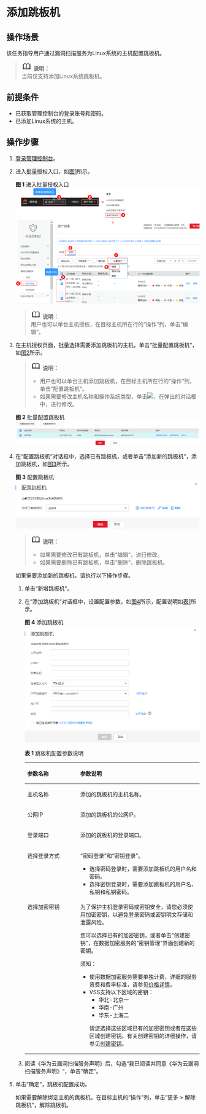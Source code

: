 # 添加跳板机<a name="vss_01_0113"></a>

## 操作场景<a name="section355104241316"></a>

该任务指导用户通过漏洞扫描服务为Linux系统的主机配置跳板机。

>![](public_sys-resources/icon-note.gif) **说明：**   
>当前仅支持添加Linux系统跳板机。  

## 前提条件<a name="section685744211418"></a>

-   已获取管理控制台的登录账号和密码。
-   已添加Linux系统的主机。

## 操作步骤<a name="section02972911194"></a>

1.  [登录管理控制台](https://console.huaweicloud.com/)。
2.  进入批量授权入口，如[图1](#vss_01_0072_fig1441123313521)所示。

    **图 1**  进入批量授权入口<a name="vss_01_0072_fig1441123313521"></a>  
    ![](figures/进入批量授权入口.png "进入批量授权入口")

    >![](public_sys-resources/icon-note.gif) **说明：**   
    >用户也可以单台主机授权，在目标主机所在行的“操作“列，单击“编辑“。  

3.  在主机授权页面，批量选择需要添加跳板机的主机，单击“批量配置跳板机“，如[图2](#fig37091438195719)所示。

    >![](public_sys-resources/icon-note.gif) **说明：**   
    >-   用户也可以单台主机添加跳板机，在目标主机所在行的“操作“列，单击“配置跳板机“。  
    >-   如果需要修改主机名称和操作系统类型，单击![](figures/编辑小图标-11.png)，在弹出的对话框中，进行修改。  

    **图 2**  批量配置跳板机<a name="fig37091438195719"></a>  
    ![](figures/批量配置跳板机.png "批量配置跳板机")

4.  在“配置跳板机“对话框中，选择已有跳板机，或者单击“添加新的跳板机“，添加跳板机，如[图3](#fig175437599368)所示。

    **图 3**  配置跳板机<a name="fig175437599368"></a>  
    ![](figures/配置跳板机.png "配置跳板机")

    >![](public_sys-resources/icon-note.gif) **说明：**   
    >-   如果需要修改已有跳板机，单击“编辑“，进行修改。  
    >-   如果需要删除已有跳板机，单击“删除“，删除跳板机。  

    如果需要添加新的跳板机，请执行以下操作步骤。

    1.  单击“新增跳板机“。
    2.  在“添加跳板机“对话框中，设置配置参数，如[图4](#vss_01_0070_fig1494662310543)所示，配置说明如[表1](#vss_01_0070_table1827708551)所示。

        **图 4**  添加跳板机<a name="vss_01_0070_fig1494662310543"></a>  
        ![](figures/添加跳板机.png "添加跳板机")

        **表 1**  跳板机配置参数说明

        <a name="vss_01_0070_table1827708551"></a>
        <table><thead align="left"><tr id="vss_01_0070_row22719011559"><th class="cellrowborder" valign="top" width="30.28%" id="mcps1.2.3.1.1"><p id="vss_01_0070_p15278055516"><a name="vss_01_0070_p15278055516"></a><a name="vss_01_0070_p15278055516"></a>参数名称</p>
        </th>
        <th class="cellrowborder" valign="top" width="69.72%" id="mcps1.2.3.1.2"><p id="vss_01_0070_p727906551"><a name="vss_01_0070_p727906551"></a><a name="vss_01_0070_p727906551"></a>参数说明</p>
        </th>
        </tr>
        </thead>
        <tbody><tr id="vss_01_0070_row9275025515"><td class="cellrowborder" valign="top" width="30.28%" headers="mcps1.2.3.1.1 "><p id="vss_01_0070_p22710018551"><a name="vss_01_0070_p22710018551"></a><a name="vss_01_0070_p22710018551"></a>主机名称</p>
        </td>
        <td class="cellrowborder" valign="top" width="69.72%" headers="mcps1.2.3.1.2 "><p id="vss_01_0070_p16275014555"><a name="vss_01_0070_p16275014555"></a><a name="vss_01_0070_p16275014555"></a>添加的跳板机的主机名称。</p>
        </td>
        </tr>
        <tr id="vss_01_0070_row202710011552"><td class="cellrowborder" valign="top" width="30.28%" headers="mcps1.2.3.1.1 "><p id="vss_01_0070_p62713045518"><a name="vss_01_0070_p62713045518"></a><a name="vss_01_0070_p62713045518"></a>公网IP</p>
        </td>
        <td class="cellrowborder" valign="top" width="69.72%" headers="mcps1.2.3.1.2 "><p id="vss_01_0070_p6274020553"><a name="vss_01_0070_p6274020553"></a><a name="vss_01_0070_p6274020553"></a>添加的跳板机的公网IP。</p>
        </td>
        </tr>
        <tr id="vss_01_0070_row6271304550"><td class="cellrowborder" valign="top" width="30.28%" headers="mcps1.2.3.1.1 "><p id="vss_01_0070_p152818020559"><a name="vss_01_0070_p152818020559"></a><a name="vss_01_0070_p152818020559"></a>登录端口</p>
        </td>
        <td class="cellrowborder" valign="top" width="69.72%" headers="mcps1.2.3.1.2 "><p id="vss_01_0070_p182423316577"><a name="vss_01_0070_p182423316577"></a><a name="vss_01_0070_p182423316577"></a>添加的跳板机的登录端口。</p>
        </td>
        </tr>
        <tr id="vss_01_0070_row4280035519"><td class="cellrowborder" valign="top" width="30.28%" headers="mcps1.2.3.1.1 "><p id="vss_01_0070_p1628150135510"><a name="vss_01_0070_p1628150135510"></a><a name="vss_01_0070_p1628150135510"></a>选择登录方式</p>
        </td>
        <td class="cellrowborder" valign="top" width="69.72%" headers="mcps1.2.3.1.2 "><p id="vss_01_0070_p20285018553"><a name="vss_01_0070_p20285018553"></a><a name="vss_01_0070_p20285018553"></a><span class="parmvalue" id="vss_01_0070_parmvalue731810334585"><a name="vss_01_0070_parmvalue731810334585"></a><a name="vss_01_0070_parmvalue731810334585"></a>“密码登录”</span>和<span class="parmvalue" id="vss_01_0070_parmvalue1436103714585"><a name="vss_01_0070_parmvalue1436103714585"></a><a name="vss_01_0070_parmvalue1436103714585"></a>“密钥登录”</span>。</p>
        <a name="vss_01_0070_ul6889638037"></a><a name="vss_01_0070_ul6889638037"></a><ul id="vss_01_0070_ul6889638037"><li>选择密码登录时，需要添加跳板机的用户名和密码。</li><li>选择密钥登录时，需要添加跳板机的用户名、私钥和私钥密码。</li></ul>
        </td>
        </tr>
        <tr id="vss_01_0070_row192812015516"><td class="cellrowborder" valign="top" width="30.28%" headers="mcps1.2.3.1.1 "><p id="vss_01_0070_p1428604552"><a name="vss_01_0070_p1428604552"></a><a name="vss_01_0070_p1428604552"></a>选择加密密钥</p>
        </td>
        <td class="cellrowborder" valign="top" width="69.72%" headers="mcps1.2.3.1.2 "><p id="vss_01_0070_p14456134114310"><a name="vss_01_0070_p14456134114310"></a><a name="vss_01_0070_p14456134114310"></a>为了保护主机登录密码或密钥安全，请您必须使用加密密钥，以避免登录密码或密钥明文存储和泄露风险。</p>
        <p id="vss_01_0070_p6281602552"><a name="vss_01_0070_p6281602552"></a><a name="vss_01_0070_p6281602552"></a>您可以选择已有的加密密钥，或者单击<span class="parmvalue" id="vss_01_0070_vss_01_0072_parmvalue4481414131918"><a name="vss_01_0070_vss_01_0072_parmvalue4481414131918"></a><a name="vss_01_0070_vss_01_0072_parmvalue4481414131918"></a>“创建密钥”</span>，在数据加密服务的<span class="wintitle" id="vss_01_0070_vss_01_0072_wintitle431673312219"><a name="vss_01_0070_vss_01_0072_wintitle431673312219"></a><a name="vss_01_0070_vss_01_0072_wintitle431673312219"></a>“密钥管理”</span>界面创建新的密钥。</p>
        <div class="notice" id="vss_01_0070_note149488333117"><a name="vss_01_0070_note149488333117"></a><a name="vss_01_0070_note149488333117"></a><span class="noticetitle"> 须知： </span><div class="noticebody"><a name="vss_01_0070_vss_01_0072_ul37241450132619"></a><a name="vss_01_0070_vss_01_0072_ul37241450132619"></a><ul id="vss_01_0070_vss_01_0072_ul37241450132619"><li>使用数据加密服务需要单独计费，详细的服务资费和费率标准，请参见<a href="https://www.huaweicloud.com/pricing.html?tab=detail#/dew" target="_blank" rel="noopener noreferrer">价格详情</a>。</li><li>VSS支持以下区域的密钥：<a name="vss_01_0070_vss_01_0072_ul791718300011"></a><a name="vss_01_0070_vss_01_0072_ul791718300011"></a><ul id="vss_01_0070_vss_01_0072_ul791718300011"><li>华北-北京一</li><li>华南-广州</li><li>华东-上海二</li></ul>
        <p id="vss_01_0070_vss_01_0072_p122782719372"><a name="vss_01_0070_vss_01_0072_p122782719372"></a><a name="vss_01_0070_vss_01_0072_p122782719372"></a>请您选择这些区域已有的加密密钥或者在这些区域创建密钥。有关创建密钥的详细操作，请参见<a href="https://support.huaweicloud.com/usermanual-dew/zh-cn_topic_0034324884.html" target="_blank" rel="noopener noreferrer">创建密钥</a>。</p>
        </li></ul>
        </div></div>
        </td>
        </tr>
        </tbody>
        </table>

    3.  阅读《华为云漏洞扫描服务声明》后，勾选“我已阅读并同意《华为云漏洞扫描服务声明》“，单击“确定“。

5.  单击“确定“，跳板机配置成功。

    如果需要解除绑定主机的跳板机，在目标主机的“操作“列，单击“更多  \>  解除跳板机“，解除跳板机。


